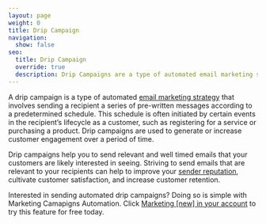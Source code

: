 ```yaml
---
layout: page
weight: 0
title: Drip Campaign
navigation:
  show: false
seo:
  title: Drip Campaign
  override: true
  description: Drip Campaigns are a type of automated email marketing strategy.
---
```


A drip campaign is a type of automated [email marketing strategy]({{root_url}}/glossary/email-marketing/) that involves sending a recipient a series of pre-written messages according to a predetermined schedule. This schedule is often
initiated by certain events in the recipient’s lifecycle as a customer, such as registering for
a service or purchasing a product. Drip campaigns are used to generate or increase customer engagement over a
period of time.

Drip campaigns help you to send relevant and well timed emails that your customers are likely interested in
seeing. Striving to send emails that are relevant to your recipients can help to improve your [sender
reputation](https://sendgrid.com/blog/what-is-a-domain-reputation/), cultivate customer satisfaction, and increase customer retention.

<call-out>

Interested in sending automated drip campaigns? Doing so is simple with Marketing Camapigns Automation. Click [Marketing [new] in your account](https://mc.sendgrid.com/automations) to try this feature for free today.

</call-out>
